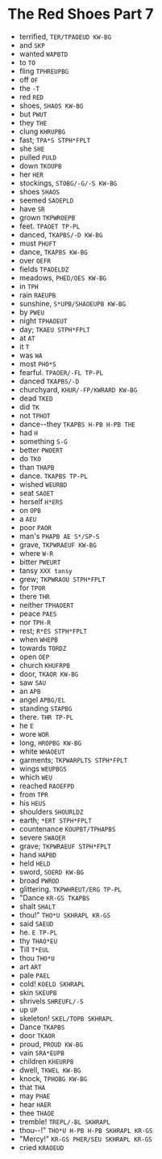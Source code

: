 # The Red Shoes Part 7

* terrified, `TER/TPAOEUD KW-BG`
* and `SKP`
* wanted `WAPBTD`
* to `TO`
* fling `TPHREUPBG`
* off `OF`
* the `-T`
* red `RED`
* shoes, `SHAOS KW-BG`
* but `PWUT`
* they `THE`
* clung `KHRUPBG`
* fast; `TPA*S STPH*FPLT`
* she `SHE`
* pulled `PULD`
* down `TKOUPB`
* her `HER`
* stockings, `STOBG/-G/-S KW-BG`
* shoes `SHAOS`
* seemed `SAOEPLD`
* have `SR`
* grown `TKPWROEPB`
* feet. `TPAOET TP-PL`
* danced, `TKAPBS/-D KW-BG`
* must `PHUFT`
* dance, `TKAPBS KW-BG`
* over `OEFR`
* fields `TPAOELDZ`
* meadows, `PHED/OES KW-BG`
* in `TPH`
* rain `RAEUPB`
* sunshine, `S*UPB/SHAOEUPB KW-BG`
* by `PWEU`
* night `TPHAOEUT`
* day; `TKAEU STPH*FPLT`
* at `AT`
* it `T`
* was `WA`
* most `PHO*S`
* fearful. `TPAOER/-FL TP-PL`
* danced `TKAPBS/-D`
* churchyard, `KHUR/-FP/KWRARD KW-BG`
* dead `TKED`
* did `TK`
* not `TPHOT`
* dance--they `TKAPBS H-PB H-PB THE`
* had `H`
* something `S-G`
* better `PWOERT`
* do `TKO`
* than `THAPB`
* dance. `TKAPBS TP-PL`
* wished `WEURBD`
* seat `SAOET`
* herself `H*ERS`
* on `OPB`
* a `AEU`
* poor `PAOR`
* man's `PHAPB AE S*/SP-S`
* grave, `TKPWRAEUF KW-BG`
* where `W-R`
* bitter `PWEURT`
* tansy `XXX tansy`
* grew; `TKPWRAOU STPH*FPLT`
* for `TPOR`
* there `THR`
* neither `TPHAOERT`
* peace `PAES`
* nor `TPH-R`
* rest; `R*ES STPH*FPLT`
* when `WHEPB`
* towards `TORDZ`
* open `OEP`
* church `KHUFRPB`
* door, `TKAOR KW-BG`
* saw `SAU`
* an `APB`
* angel `APBG/EL`
* standing `STAPBG`
* there. `THR TP-PL`
* he `E`
* wore `WOR`
* long, `HROPBG KW-BG`
* white `WHAOEUT`
* garments; `TKPWARPLTS STPH*FPLT`
* wings `WEUPBGS`
* which `WEU`
* reached `RAOEFPD`
* from `TPR`
* his `HEUS`
* shoulders `SHOURLDZ`
* earth; `*ERT STPH*FPLT`
* countenance `KOUPBT/TPHAPBS`
* severe `SWAOER`
* grave; `TKPWRAEUF STPH*FPLT`
* hand `HAPBD`
* held `HELD`
* sword, `SOERD KW-BG`
* broad `PWROD`
* glittering. `TKPWHREUT/ERG TP-PL`
* "Dance `KR-GS TKAPBS`
* shalt `SHALT`
* thou!" `THO*U SKHRAPL KR-GS`
* said `SAEUD`
* he. `E TP-PL`
* thy `THAO*EU`
* Till `T*EUL`
* thou `THO*U`
* art `ART`
* pale `PAEL`
* cold! `KOELD SKHRAPL`
* skin `SKEUPB`
* shrivels `SHREUFL/-S`
* up `UP`
* skeleton! `SKEL/TOPB SKHRAPL`
* Dance `TKAPBS`
* door `TKAOR`
* proud, `PROUD KW-BG`
* vain `SRA*EUPB`
* children `KHEURPB`
* dwell, `TKWEL KW-BG`
* knock, `TPHOBG KW-BG`
* that `THA`
* may `PHAE`
* hear `HAER`
* thee `THAOE`
* tremble! `TREPL/-BL SKHRAPL`
* thou--!" `THO*U H-PB H-PB SKHRAPL KR-GS`
* "Mercy!" `KR-GS PHER/SEU SKHRAPL KR-GS`
* cried `KRAOEUD`

